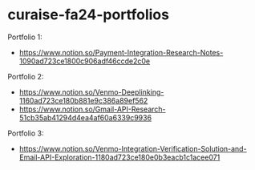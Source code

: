 # curaise-fa24-portfolios
Portfolio 1: 
- https://www.notion.so/Payment-Integration-Research-Notes-1090ad723ce1800c906adf46ccde2c0e

Portfolio 2:
- https://www.notion.so/Venmo-Deeplinking-1160ad723ce180b881e9c386a89ef562
- https://www.notion.so/Gmail-API-Research-51cb35ab41294d4ea4af60a6339c9936

Portfolio 3:
- https://www.notion.so/Venmo-Integration-Verification-Solution-and-Email-API-Exploration-1180ad723ce180e0b3eacb1c1acee071
